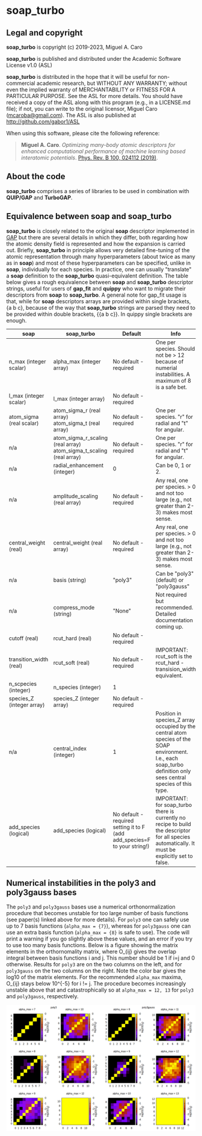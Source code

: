 # soap_turbo

## Legal and copyright

**soap_turbo** is copyright (c) 2019-2023, Miguel A. Caro

**soap_turbo** is published and distributed under the
Academic Software License v1.0 (ASL)

**soap_turbo** is distributed in the hope that it will be useful for
non-commercial academic research, but WITHOUT ANY WARRANTY; without even
the implied warranty of MERCHANTABILITY or FITNESS FOR A PARTICULAR
PURPOSE. See the ASL for more details. You should have received a copy
of the ASL along with this program (e.g., in a LICENSE.md file);
if not, you can write to the original licensor, Miguel Caro
(mcaroba@gmail.com). The ASL is also published at
http://github.com/gabor1/ASL

When using this software, please cite the following reference:

>**Miguel A. Caro**. *Optimizing many-body atomic descriptors for enhanced computational
>performance of machine learning based interatomic potentials*. [Phys. Rev. B 100, 024112
>(2019)](https://journals.aps.org/prb/abstract/10.1103/PhysRevB.100.024112).

## About the code

**soap_turbo** comprises a series of libraries to be used in combination
with **QUIP/GAP** and **TurboGAP**.

## Equivalence between soap and soap_turbo

**soap_turbo** is closely related to the original **soap** descriptor implemented in
[GAP](http://github.com/libatoms/GAP) but there are several details in which they
differ, both regarding how the atomic density field is represented and how the expansion
is carried out. Briefly, **soap_turbo** in principle allows very detailed fine-tuning
of the atomic representation through many hyperparameters (about twice as many as in
**soap**) and most of these hyperparameters can be specified, unlike in **soap**,
individually for each species. In practice, one can usually "translate" a **soap**
definition to the **soap_turbo** quasi-equivalent definition. The table below gives
a rough equivalence between **soap** and **soap_turbo** descriptor strings, useful for
users of **gap_fit** and **quippy** who want to migrate their descriptors from **soap**
to **soap_turbo**. A general note for gap_fit usage is that, while for **soap** descriptors arrays are
provided within single brackets, {a b c}, because of the way that **soap_turbo** strings are parsed
they need to be provided within double brackets, {{a b c}}. In quippy single brackets are
enough.

| soap | soap_turbo | Default | Info | Example |
| --- | --- | --- | --- | --- |
| n_max (integer scalar) | alpha_max (integer array) | No default - required | One per species. Should not be > 12 because of numerial instabilities. A maximum of 8 is a safe bet. | alpha_max={{8 8 8}} |
| l_max (integer scalar) | l_max (integer array) | No default - required | | l_max=8 |
| atom_sigma (real scalar) | atom_sigma_r (real array) <br> atom_sigma_t (real array) | No default - required | One per species. "r" for radial and "t" for angular. | atom_sigma_r={{0.5 0.5 0.5}} <br> atom_sigma_t={{0.5 0.5 0.5}} |
| n/a | atom_sigma_r_scaling (real array) <br> atom_sigma_t_scaling (real array) | No default - required | One per species. "r" for radial and "t" for angular. | atom_sigma_r_scaling={{0. 0. 0.}} <br> atom_sigma_t_scaling={{0. 0. 0.}} |
| n/a | radial_enhancement (integer) | 0 | Can be 0, 1 or 2. | radial_enhancement=1 |
| n/a | amplitude_scaling (real array) | No default - required | Any real, one per species. > 0 and not too large (e.g., not greater than 2-3) makes most sense. | amplitude_scaling={{1. 1. 1.}} |
| central_weight (real) | central_weight (real array) | No default - required | Any real, one per species. > 0 and not too large (e.g., not greater than 2-3) makes most sense. | central_weight={{1. 1. 1.}} |
| n/a | basis (string) | "poly3" | Can be "poly3" (default) or "poly3gauss" | basis="poly3gauss" |
| n/a | compress_mode (string) | "None" | Not required but recommended. Detailed documentation coming up. | compress_mode="trivial" |
| cutoff (real) | rcut_hard (real) | No default - required | | rcut_hard=5.0 |
| transition_width (real) | rcut_soft (real) | No default - required | IMPORTANT: rcut_soft is the rcut_hard - transision_width equivalent. | rcut_soft=4.5 |
| n_scpecies (integer) | n_species (integer) | 1 | | n_species=3 |
| species_Z (integer array) | species_Z (integer array) | No default - required | | species_Z={{1 6 8}} |
| n/a | central_index (integer) | 1 | Position in species_Z array occupied by the central atom species of the SOAP environment. I.e., each soap_turbo definition only sees central species of this type. | central_index=2 |
| add_species (logical) | add_species (logical) | No default - required setting it to F (add add_species=F to your string!) | IMPORTANT: for soap_turbo there is currently no recipe to build the descriptor for all species automatically. It must be explicitly set to false. | add_species=F |

## Numerical instabilities in the poly3 and poly3gauss bases

The `poly3` and `poly3gauss` bases use a numerical orthonormalization procedure that becomes unstable for too
large number of basis functions (see paper(s) linked above for more details). For `poly3` one can safely use
up to 7 basis functions (`alpha_max = {7}`), whereas for `poly3gauss` one can use an extra basis function
(`alpha_max = {8}` is safe to use). The code will print a warning if you go slightly above these values, and
an error if you try to use too many basis functions. Below is a figure showing the matrix elements in the
orthornomality matrix, where O_{ij} gives the overlap integral between basis functions i and j. This number
should be 1 if i=j and 0 otherwise. Results for `poly3` are on the two columns on the left, and for `poly3gauss`
on the two columns on the right. Note the color bar gives the log10 of the matrix elements. For the
recommended `alpha_max` maxima, O_{ij} stays below 10^{-5} for i != j. The procedure becomes increasingly
unstable above that and catastrophically so at `alpha_max = 12, 13` for `poly3` and `poly3gauss`, respectively.

![Ovelap matrix elements](misc/poly3_overlaps.png)
